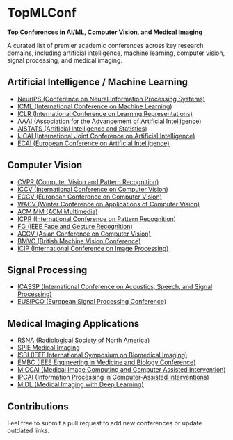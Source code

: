 # TopMLConf

**Top Conferences in AI/ML, Computer Vision, and Medical Imaging**

A curated list of premier academic conferences across key research domains, including artificial intelligence, machine learning, computer vision, signal processing, and medical imaging.

## Artificial Intelligence / Machine Learning

- [NeurIPS (Conference on Neural Information Processing Systems)](https://nips.cc/)
- [ICML (International Conference on Machine Learning)](https://icml.cc/)
- [ICLR (International Conference on Learning Representations)](https://iclr.cc/)
- [AAAI (Association for the Advancement of Artificial Intelligence)](https://www.aaai.org/)
- [AISTATS (Artificial Intelligence and Statistics)](https://www.aistats.org/)
- [IJCAI (International Joint Conference on Artificial Intelligence)](https://www.ijcai.org/)
- [ECAI (European Conference on Artificial Intelligence)](https://www.eurai.org/conferences/ecai)

## Computer Vision

- [CVPR (Computer Vision and Pattern Recognition)](https://cvpr.thecvf.com/)
- [ICCV (International Conference on Computer Vision)](https://iccv2023.thecvf.com/)
- [ECCV (European Conference on Computer Vision)](https://eccv2024.eu/)
- [WACV (Winter Conference on Applications of Computer Vision)](https://wacv2024.thecvf.com/)
- [ACM MM (ACM Multimedia)](https://www.acmmm.org/)
- [ICPR (International Conference on Pattern Recognition)](https://www.icpr2024.org/)
- [FG (IEEE Face and Gesture Recognition)](https://fg2024.ieee-biometrics.org/)
- [ACCV (Asian Conference on Computer Vision)](https://accv2024.org/)
- [BMVC (British Machine Vision Conference)](https://www.bmvc2024.org/)
- [ICIP (International Conference on Image Processing)](https://2024.ieeeicip.org/)

## Signal Processing

- [ICASSP (International Conference on Acoustics, Speech, and Signal Processing)](https://2024.ieeeicassp.org/)
- [EUSIPCO (European Signal Processing Conference)](https://eusipco2024.org/)

## Medical Imaging Applications

- [RSNA (Radiological Society of North America)](https://www.rsna.org/)
- [SPIE Medical Imaging](https://spie.org/conferences-and-exhibitions/medical-imaging)
- [ISBI (IEEE International Symposium on Biomedical Imaging)](https://www.biomedicalimaging.org/2024/)
- [EMBC (IEEE Engineering in Medicine and Biology Conference)](https://embc.embs.org/2024/)
- [MICCAI (Medical Image Computing and Computer Assisted Intervention)](https://conferences.miccai.org/)
- [IPCAI (Information Processing in Computer-Assisted Interventions)](https://www.ipcai.org/)
- [MIDL (Medical Imaging with Deep Learning)](https://2024.midl.io/)

## Contributions

Feel free to submit a pull request to add new conferences or update outdated links.
